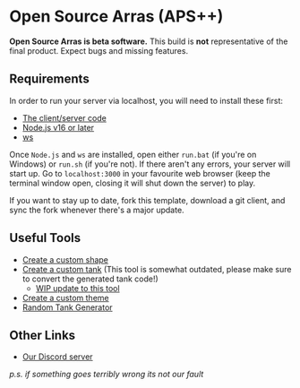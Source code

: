 # Open Source Arras (APS++)

**Open Source Arras is beta software.** This build is **not** representative of the final product. Expect bugs and missing features.

## Requirements

In order to run your server via localhost, you will need to install these first:
- [The client/server code](https://github.com/Taureon/aps-plus-plus/releases)
- [Node.js v16 or later](https://nodejs.org/en)
- [ws](https://www.npmjs.com/package/ws)

Once `Node.js` and `ws` are installed, open either `run.bat` (if you're on Windows) or `run.sh` (if you're not). If there aren't any errors, your server will start up. Go to `localhost:3000` in your favourite web browser (keep the terminal window open, closing it will shut down the server) to play.

If you want to stay up to date, fork this template, download a git client, and sync the fork whenever there's a major update.

## Useful Tools
- [Create a custom shape](https://arras.io/ext/custom-shape)
- [Create a custom tank](https://dogeiscut.github.io/Arras-Tank-Builder/)  (This tool is somewhat outdated, please make sure to convert the generated tank code!)
  - [WIP update to this tool](https://github.com/DogeisCut/Arras.io-Entity-Designer-v2)
- [Create a custom theme](https://codepen.io/road-to-100k/full/GRpvMzb)
- [Random Tank Generator](https://perchance.org/chomp-arras-gen)

## Other Links
- [Our Discord server](https://discord.gg/kvCAZfUCjy)

*p.s. if something goes terribly wrong its not our fault*
